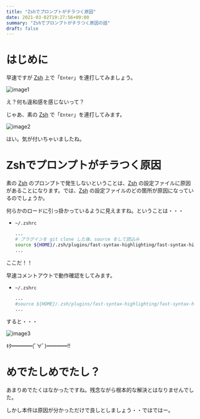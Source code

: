 ```yaml
---
title: "Zshでプロンプトがチラつく原因"
date: 2021-03-02T19:27:56+09:00
summary: "Zshでプロンプトがチラつく原因の話"
draft: false
---
```

# はじめに
早速ですが [Zsh](https://www.zsh.org/) 上で「`Enter`」を連打してみましょう。  

![image1](image1.gif)

え？何も違和感を感じないって？  

じゃあ、素の [Zsh](https://www.zsh.org/) で「`Enter`」を連打してみます。  

![image2](image2.gif)

はい。気が付いちゃいましたね。  

# Zshでプロンプトがチラつく原因
素の [Zsh](https://www.zsh.org/) のプロンプトで発生しないということは、[Zsh](https://www.zsh.org/) の設定ファイルに原因があることになります。では、[Zsh](https://www.zsh.org/) の設定ファイルのどの箇所が原因になっているのでしょうか。  

何らかのロードに引っ掛かっているように見えますね。ということは・・・

* `~/.zshrc`
  ```zsh
  ...
  # プラグインを git clone した後、source をして読込み
  source ${HOME}/.zsh/plugins/fast-syntax-highlighting/fast-syntax-highlighting.plugin.zsh
  ...
  ```

ここだ！！  

早速コメントアウトで動作確認をしてみます。  

* `~/.zshrc`
  ```zsh
  ...
  #source ${HOME}/.zsh/plugins/fast-syntax-highlighting/fast-syntax-highlighting.plugin.zsh
  ...
  ```

すると・・・  

![image3](image3.gif)

ｷﾀ━━━━(ﾟ∀ﾟ)━━━━!!  

# めでたしめでたし？
あまりめでたくはなかったですね。残念ながら根本的な解決とはなりませんでした。  

しかし本件は原因が分かっただけで良しとしましょう・・ではではー。
